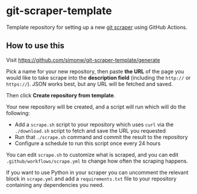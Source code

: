 # git-scraper-template

Template repository for setting up a new [git scraper](https://simonwillison.net/2020/Oct/9/git-scraping/) using GitHub Actions.

## How to use this

Visit https://github.com/simonw/git-scraper-template/generate

Pick a name for your new repository, then paste **the URL** of the page you would like to take scrape into the **description field** (including the `http://` or `https://`). JSON works best, but any URL will be fetched and saved.

Then click **Create repository from template**.

Your new repository will be created, and a script will run which will do the following:

- Add a `scrape.sh` script to your repository which uses `curl` via the `./download.sh` script to fetch and save the URL you requested
- Run that `./scrape.sh` command and commit the result to the repository
- Configure a schedule to run this script once every 24 hours

You can edit `scrape.sh` to customize what is scraped, and you can edit `.github/workflows/scrape.yml` to change how often the scraping happens.

If you want to use Python in your scraper you can uncomment the relevant block in `scrape.yml` and add a `requirements.txt` file to your repository containing any dependencies you need.
